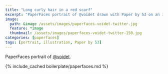 ```yaml
---
title: "Long curly hair in a red scarf"
excerpt: "PaperFaces portrait of @voidet drawn with Paper by 53 on an iPad."
image: 
  path: &image /assets/images/paperfaces-voidet-twitter.jpg 
  feature: *image
  thumbnail: /assets/images/paperfaces-voidet-twitter-150.jpg
categories: [paperfaces]
tags: [portrait, illustration, Paper by 53]
---
```


PaperFaces portrait of [@voidet](https://twitter.com/voidet).

{% include_cached boilerplate/paperfaces.md %}
